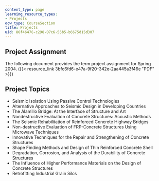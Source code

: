 ```yaml
---
content_type: page
learning_resource_types:
- Projects
ocw_type: CourseSection
title: Projects
uid: 86f46476-c298-07c6-55b5-b6675d15d307
---
```


Project Assignment
------------------

The following document provides the term project assignment for Spring 2004. ({{< resource_link 3bfc6fd6-e47a-9f20-342e-2aa445a3f46e "PDF" >}})

Project Topics
--------------

*   Seismic Isolation Using Passive Control Technologies
*   Alternative Approaches to Seismic Design in Developing Countries
*   The Alamillo Bridge: At the Interface of Structure and Art
*   Nondestructive Evaluation of Concrete Structures: Acoustic Methods
*   The Seismic Rehabilitation of Reinforced Concrete Highway Bridges
*   Non-destructive Evaluation of FRP-Concrete Structures Using Microwave Techniques
*   Innovative Techniques for the Repair and Strengthening of Concrete Structures
*   Shape Finding Methods and Design of Thin Reinforced Concrete Shell
*   Degradation, Corrosion, and Analysis of the Durability of Concrete Structures
*   The Influence of Higher Performance Materials on the Design of Concrete Structures
*   Retrofitting Industrial Grain Silos